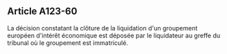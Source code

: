 Article A123-60
----
La décision constatant la clôture de la liquidation d'un groupement européen
d'intérêt économique est déposée par le liquidateur au greffe du tribunal où le
groupement est immatriculé.
